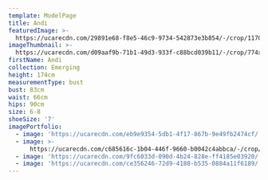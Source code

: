 ```yaml
---
template: ModelPage
title: Andi
featuredImage: >-
  https://ucarecdn.com/29891e68-f8e5-46c9-9734-542873e3b854/-/crop/1170x482/0,247/-/preview/
imageThumbnail: >-
  https://ucarecdn.com/d09aaf9b-71b1-49d3-933f-c88bcd039b11/-/crop/774x1115/196,31/-/preview/
firstName: Andi
collection: Emerging
height: 174cm
measurementType: bust
bust: 83cm
waist: 66cm
hips: 90cm
size: 6-8
shoeSize: '7'
imagePortfolio:
  - image: 'https://ucarecdn.com/eb9e9354-5db1-4f17-867b-9e49fb2474cf/'
  - image: >-
      https://ucarecdn.com/c685616c-1b04-446f-9660-b0042c4abbca/-/crop/1170x1732/0,0/-/preview/
  - image: 'https://ucarecdn.com/9fc6033d-090d-4b24-828e-ff4185e03920/'
  - image: 'https://ucarecdn.com/ce356246-72d9-4180-b535-0884a11f6189/'
---
```


